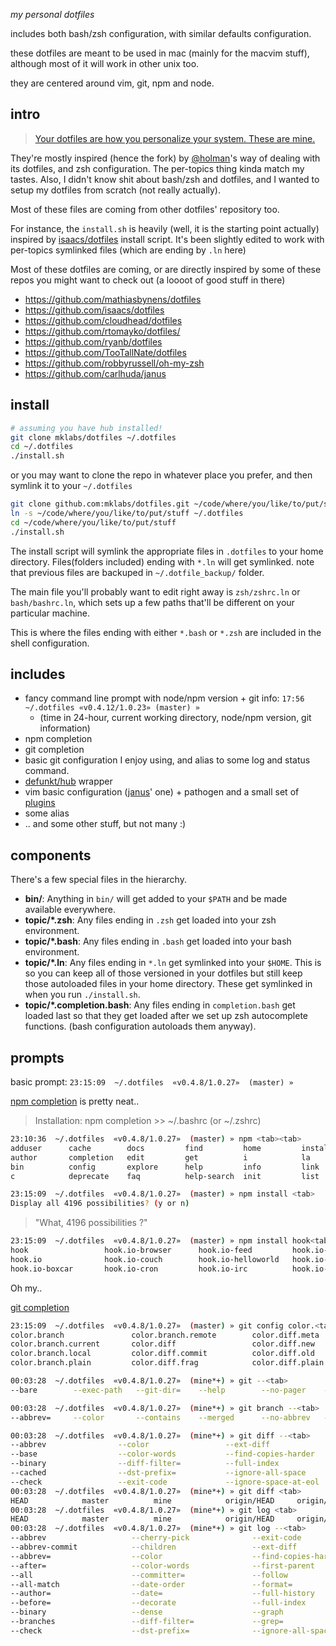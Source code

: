 *my personal dotfiles*

includes both bash/zsh configuration, with similar defaults configuration.

these dotfiles are meant to be used in mac (mainly for the macvim stuff), although most of it will work in other
unix too.

they are centered around vim, git, npm and node.

## intro

> [Your dotfiles are how you personalize your system. These are mine.](https://github.com/holman/dotfiles#readme)

They're mostly inspired (hence the fork) by [@holman](https://github.com/holman/dotfiles)'s way of dealing 
with its dotfiles, and zsh configuration. The per-topics thing kinda match my tastes. Also, I didn't know 
shit about bash/zsh and dotfiles, and I wanted to setup my dotfiles from scratch (not really actually).

Most of these files are coming from other dotfiles' repository too.

For instance, the `install.sh` is heavily (well, it is the starting point actually) inspired by 
[isaacs/dotfiles](https://github.com/isaacs/dotfiles ) install script. It's been slightly edited 
to work with per-topics symlinked files (which are ending by `.ln` here)

Most of these dotfiles are coming, or are directly inspired by some of
these repos you might want to check out (a loooot of good stuff in
there)

* https://github.com/mathiasbynens/dotfiles
* https://github.com/isaacs/dotfiles
* https://github.com/cloudhead/dotfiles
* https://github.com/rtomayko/dotfiles/
* https://github.com/ryanb/dotfiles
* https://github.com/TooTallNate/dotfiles
* https://github.com/robbyrussell/oh-my-zsh
* https://github.com/carlhuda/janus

## install

```sh
# assuming you have hub installed!
git clone mklabs/dotfiles ~/.dotfiles
cd ~/.dotfiles
./install.sh
```

or you may want to clone the repo in whatever place you prefer, and then symlink it to your `~/.dotfiles`

```sh
git clone github.com:mklabs/dotfiles.git ~/code/where/you/like/to/put/stuff
ln -s ~/code/where/you/like/to/put/stuff ~/.dotfiles
cd ~/code/where/you/like/to/put/stuff
./install.sh
```

The install script will symlink the appropriate files in `.dotfiles` to your
home directory. Files(folders included) ending with `*.ln` will get symlinked.
note that previous files are backuped in `~/.dotfile_backup/` folder.

The main file you'll probably want to edit right away is `zsh/zshrc.ln` or `bash/bashrc.ln`,
which sets up a few paths that'll be different on your particular machine.

This is where the files ending with either `*.bash` or `*.zsh` are included in the shell configuration.

## includes

* fancy command line prompt with node/npm version + git info: `17:56 ~/.dotfiles «v0.4.12/1.0.23» (master) »` 
  * (time in 24-hour, current working directory, node/npm version, git information)
* npm completion
* git completion
* basic git configuration I enjoy using, and alias to some log and status command.
* [defunkt/hub](https://github.com/defunkt/hub) wrapper
* vim basic configuration ([janus](https://github.com/carlhuda/janus)' one) + pathogen and a small set of [plugins](https://github.com/mklabs/dotfiles/blob/master/.gitmodules)
* some alias
* .. and some other stuff, but not many :)

## components

There's a few special files in the hierarchy.

- **bin/**: Anything in `bin/` will get added to your `$PATH` and be made available everywhere.
- **topic/\*.zsh**: Any files ending in `.zsh` get loaded into your zsh environment.
- **topic/\*.bash**: Any files ending in `.bash` get loaded into your bash environment.
- **topic/\*.ln**: Any files ending in `*.ln` get symlinked into
  your `$HOME`. This is so you can keep all of those versioned in your dotfiles
  but still keep those autoloaded files in your home directory. These get
  symlinked in when you run `./install.sh`.
- **topic/\*.completion.bash**: Any files ending in `completion.bash` get loaded
  last so that they get loaded after we set up zsh autocomplete functions.
  (bash configuration autoloads them anyway).

## prompts

basic prompt: `23:15:09  ~/.dotfiles  «v0.4.8/1.0.27»  (master) »`

[npm completion](http://npmjs.org/doc/completion.html) is pretty neat..

> Installation: npm completion >> ~/.bashrc  (or ~/.zshrc)

```sh
23:10:36  ~/.dotfiles  «v0.4.8/1.0.27»  (master) » npm <tab><tab>
adduser      cache        docs         find         home         install      ll           owner        publish      remove       run-script   set          tag          unlink       version
author       completion   edit         get          i            la           ln           pack         r            restart      s            start        test         unpublish    view
bin          config       explore      help         info         link         ls           prefix       rb           rm           se           stop         un           up           whoami
c            deprecate    faq          help-search  init         list         outdated     prune        rebuild      root         search       submodule    uninstall    update
```

```sh
23:15:09  ~/.dotfiles  «v0.4.8/1.0.27»  (master) » npm install <tab>
Display all 4196 possibilities? (y or n)
```

> "What, 4196 possibilities ?"

```sh
23:15:09  ~/.dotfiles  «v0.4.8/1.0.27»  (master) » npm install hook<tab>
hook                 hook.io-browser      hook.io-feed         hook.io-logger       hook.io-repl         hook.io-twilio       hook.io-webserver
hook.io              hook.io-couch        hook.io-helloworld   hook.io-mailer       hook.io-request      hook.io-twitter      hook.io-ws
hook.io-boxcar       hook.io-cron         hook.io-irc          hook.io-pinger       hook.io-sitemonitor  hook.io-webhook      hooks
```

Oh my..

[git completion](https://raw.github.com/git/git/master/contrib/completion/git-completion.bash)

```sh
23:15:09  ~/.dotfiles  «v0.4.8/1.0.27»  (master) » git config color.<tab>
color.branch               color.branch.remote        color.diff.meta            color.diff.whitespace      color.interactive.prompt   color.status.changed       color.status.updated
color.branch.current       color.diff                 color.diff.new             color.interactive          color.pager                color.status.header        color.ui
color.branch.local         color.diff.commit          color.diff.old             color.interactive.header   color.status               color.status.nobranch
color.branch.plain         color.diff.frag            color.diff.plain           color.interactive.help     color.status.added         color.status.untracked
```

```sh
00:03:28  ~/.dotfiles  «v0.4.8/1.0.27»  (mine*+) » git --<tab>
--bare        --exec-path   --git-dir=    --help        --no-pager    --paginate    --version     --work-tree=

00:03:28  ~/.dotfiles  «v0.4.8/1.0.27»  (mine*+) » git branch --<tab>
--abbrev=     --color       --contains    --merged      --no-abbrev   --no-color    --no-merged   --no-track    --track       --verbose

00:03:28  ~/.dotfiles  «v0.4.8/1.0.27»  (mine*+) » git diff --<tab>
--abbrev                --color                 --ext-diff              --ignore-space-change   --no-ext-diff           --patch-with-stat       --raw                   --summary 
--base                  --color-words           --find-copies-harder    --inter-hunk-context=   --no-prefix             --patience              --shortstat             --text 
--binary                --diff-filter=          --full-index            --name-only             --no-renames            --pickaxe-all           --src-prefix=           --theirs 
--cached                --dst-prefix=           --ignore-all-space      --name-status           --numstat               --pickaxe-regex         --staged
--check                 --exit-code             --ignore-space-at-eol   --no-color              --ours                  --quiet                 --stat
00:03:28  ~/.dotfiles  «v0.4.8/1.0.27»  (mine*+) » git diff <tab>
HEAD            master          mine            origin/HEAD     origin/master
00:03:28  ~/.dotfiles  «v0.4.8/1.0.27»  (mine*+) » git log <tab>
HEAD            master          mine            origin/HEAD     origin/master
00:03:28  ~/.dotfiles  «v0.4.8/1.0.27»  (mine*+) » git log --<tab>
--abbrev                   --cherry-pick              --exit-code                --ignore-space-at-eol      --no-merges                --pretty=                  --sparse 
--abbrev-commit            --children                 --ext-diff                 --ignore-space-change      --no-prefix                --quiet                    --src-prefix=
--abbrev=                  --color                    --find-copies-harder       --inter-hunk-context=      --no-renames               --raw                      --stat 
--after=                   --color-words              --first-parent             --left-right               --not                      --relative-date            --summary 
--all                      --committer=               --follow                   --max-age=                 --numstat                  --remotes                  --tags 
--all-match                --date-order               --format=                  --max-count=               --oneline                  --reverse                  --text 
--author=                  --date=                    --full-history             --min-age=                 --parents                  --root                     --topo-order 
--before=                  --decorate                 --full-index               --name-only                --patch-with-stat          --shortstat                --until=
--binary                   --dense                    --graph                    --name-status              --patience                 --simplify-by-decoration   --walk-reflogs 
--branches                 --diff-filter=             --grep=                    --no-color                 --pickaxe-all              --simplify-merges
--check                    --dst-prefix=              --ignore-all-space         --no-ext-diff              --pickaxe-regex            --since
```



